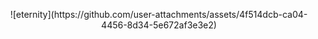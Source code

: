 <p align="center">
![eternity](https://github.com/user-attachments/assets/4f514dcb-ca04-4456-8d34-5e672af3e3e2)
</p>
